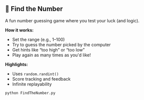 ## 🎯 Find the Number

A fun number guessing game where you test your luck (and logic).

**How it works:**
- Set the range (e.g., 1–100)
- Try to guess the number picked by the computer
- Get hints like “too high” or “too low”
- Play again as many times as you'd like!

**Highlights:**
- Uses `random.randint()`
- Score tracking and feedback
- Infinite replayability

```bash
python FindTheNumber.py
